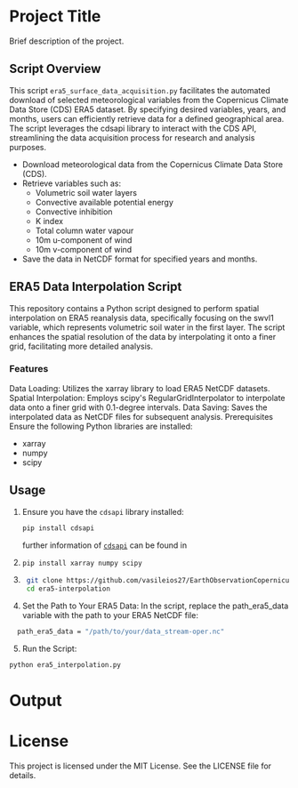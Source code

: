 # Project Title


Brief description of the project.

## Script Overview

This script `era5_surface_data_acquisition.py` facilitates the automated download of selected meteorological variables from the Copernicus Climate Data Store (CDS) ERA5 dataset. By specifying desired variables, years, and months, users can efficiently retrieve data for a defined geographical area. The script leverages the cdsapi library to interact with the CDS API, streamlining the data acquisition process for research and analysis purposes.

- Download meteorological data from the Copernicus Climate Data Store (CDS).
- Retrieve variables such as:
  - Volumetric soil water layers
  - Convective available potential energy
  - Convective inhibition
  - K index
  - Total column water vapour
  - 10m u-component of wind
  - 10m v-component of wind
- Save the data in NetCDF format for specified years and months.

## ERA5 Data Interpolation Script
This repository contains a Python script designed to perform spatial interpolation on ERA5 reanalysis data, specifically focusing on the swvl1 variable, which represents volumetric soil water in the first layer. The script enhances the spatial resolution of the data by interpolating it onto a finer grid, facilitating more detailed analysis.

### Features
Data Loading: Utilizes the xarray library to load ERA5 NetCDF datasets.
Spatial Interpolation: Employs scipy's RegularGridInterpolator to interpolate data onto a finer grid with 0.1-degree intervals.
Data Saving: Saves the interpolated data as NetCDF files for subsequent analysis.
Prerequisites
Ensure the following Python libraries are installed:

 - xarray
 - numpy
 - scipy


## Usage

1. Ensure you have the `cdsapi` library installed:
   ```bash
   pip install cdsapi
   ```
   further information of [`cdsapi`](https://cds.climate.copernicus.eu/how-to-api) can be found in 

2. ```bash
   pip install xarray numpy scipy
   ```

3. ```bash
    git clone https://github.com/vasileios27/EarthObservationCopernicus.git
    cd era5-interpolation
    ```
4. Set the Path to Your ERA5 Data:
    In the script, replace the path_era5_data variable with the path to your ERA5 NetCDF file:
  ```bash
    path_era5_data = "/path/to/your/data_stream-oper.nc"
  ```
5. Run the Script:
  ```bash
  python era5_interpolation.py
  ```

# Output



# License
This project is licensed under the MIT License. See the LICENSE file for details.